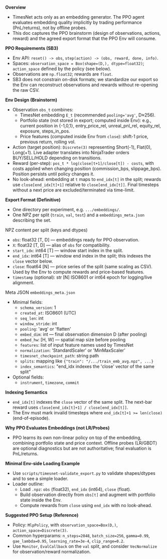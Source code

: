 **Overview**
- TimesNet acts only as an embedding generator. The PPO agent evaluates embedding quality implicitly by trading performance (PnL/returns), not by offline probes.
- This doc captures the PPO brainstorm (design of observations, actions, reward) and the agreed export format that the PPO Env will consume.

**PPO Requirements (SB3)**
- Env API: `reset() -> obs`, `step(action) -> (obs, reward, done, info)`.
- Spaces: `observation_space = Box(shape=(D,), dtype=float32)`; `action_space` defined by the policy (see below).
- Observations are `np.float32`; rewards are `float`.
- SB3 does not constrain on-disk formats; we standardize our export so the Env can reconstruct observations and rewards without re-opening the raw CSV.

**Env Design (Brainstorm)**
- Observation `obs_t` combines:
  - TimesNet embedding `E_t` (recommended `pooling='avg'`, D≈256).
  - Portfolio state (not stored in export; computed inside Env): e.g., current position in {-1,0,1}, entry_price_rel, unreal_pnl_rel, equity_rel, exposure, steps_in_pos.
  - Price features (computed inside Env from `close`): shift-1 price, previous return, rolling vol.
- Action (target position): `Discrete(3)` representing Short(-1), Flat(0), Long(+1). Live adapter translates into NinjaTrader orders BUY/SELL/HOLD depending on transitions.
- Reward (per-step): `pos_t * log(close[t+1]/close[t]) - costs`, with costs applied when changing position (commission_bps, slippage_bps). Position persists until policy changes it.
- No look-ahead: embedding at `t` maps to `end_idx[t]` in the split; rewards use `close[end_idx[t]+1]` relative to `close[end_idx[t]]`. Final timesteps without a next price are excluded/terminated via time-limit.

**Export Format (Definitive)**
- One directory per experiment, e.g. `.../embeddings/`.
- One NPZ per split (`train`, `val`, `test`) and a `embeddings_meta.json` describing the set.

NPZ content per split (keys and dtypes)
- `obs`: float32 [T, D] — embeddings ready for PPO observation.
- `X`: float32 [T, D] — alias of `obs` for compatibility.
- `start_idx`: int64 [T] — window start index in the split.
- `end_idx`: int64 [T] — window end index in the split; this indexes the `close` vector below.
- `close`: float64 [N] — price series of the split (same scaling as CSV). Used by the Env to compute rewards and price-based features.
- `timestamp` (optional): str [N] ISO8601 or int64 epoch for logging/live alignment.

Meta JSON `embeddings_meta.json`
- Minimal fields:
  - `schema_version`: 1
  - `created_at`: ISO8601 (UTC)
  - `seq_len`: int
  - `window_stride`: int
  - `pooling`: 'avg' or 'flatten'
  - `embed_dim`: int — final observation dimension D (after pooling)
  - `embed_hw`: [H, W] — spatial map size before pooling
  - `features`: list of input feature names used by TimesNet
  - `normalization`: 'StandardScaler' or 'MinMaxScaler'
  - `timesnet_checkpoint_path`: string path
  - `splits`: mapping like `{"train": "/.../train_emb_avg.npz", ...}`
  - `index_semantics`: "end_idx indexes the 'close' vector of the same split"
- Optional fields:
  - `instrument`, `timezone`, `commit`

**Indexing Semantics**
- `end_idx[t]` indexes the `close` vector of the same split. The next-bar reward uses `close[end_idx[t]+1] / close[end_idx[t]]`.
- The Env must mark invalid timesteps where `end_idx[t]+1 >= len(close)` (end-of-episode).

**Why PPO Evaluates Embeddings (not LR/Probes)**
- PPO learns its own non-linear policy on top of the embedding, combining portfolio state and price context. Offline probes (LR/GBDT) are optional diagnostics but are not authoritative; final evaluation is PnL/returns.

**Minimal Env-side Loading Example**
- Use `scripts/timesnet-validate_export.py` to validate shapes/dtypes and to see a simple loader.
- Loader outline:
  - Load `.npz`: `obs` (float32), `end_idx` (int64), `close` (float).
  - Build observation directly from `obs[t]` and augment with portfolio state inside the Env.
  - Compute rewards from `close` using `end_idx` with no look-ahead.

**Suggested PPO Setup (Reference)**
- Policy: `MlpPolicy`, with `observation_space=Box(D,)`, `action_space=Discrete(3)`.
- Common hyperparams: `n_steps=2048`, `batch_size=256`, `gamma=0.99`, `gae_lambda=0.95`, `learning_rate=3e-4`, `clip_range=0.2`.
- Use `Monitor`, `EvalCallback` on the `val` split, and consider `VecNormalize` for observation/reward normalization.
